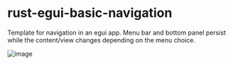 # rust-egui-basic-navigation
Template for navigation in an egui app. Menu bar and bottom panel persist while the content/view changes depending on the menu choice.

![image](https://user-images.githubusercontent.com/35302283/208936830-a1b39cba-9bbe-4480-911b-60e40138264a.png)
